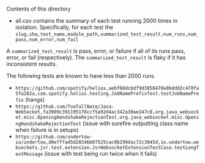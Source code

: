 Contents of this directory
- all.csv contains the summary of each test running 2000 times in isolation. Specifically, for each test the `slug,sha,test_name,module_path,summarized_test_result,num_runs,num_pass,num_error,num_fail`

A `summarized_test_result` is pass, error, or failure if all of its runs pass, error, or fail (respectively). The `summarized_test_result` is flaky if it has inconsistent results.

The following tests are known to have less than 2000 runs. 
- `https://github.com/spotify/helios,aebf68dcbdf9d3850478e8bddd2c478fa5fa282a,com.spotify.helios.testing.JobNamePrefixTest.testJobNamePrefix` (hangs)
- `https://github.com/TooTallNate/Java-WebSocket,fa3909c391195178ccf5a92d4ac342a30ae247c8,org.java_websocket.misc.OpeningHandshakeRejectionTest.org.java_websocket.misc.OpeningHandshakeRejectionTest` (issue with surefire outputting class name when failure is in setups)
- `https://github.com/undertow-io/undertow,d0efffad5d2034bb07525cac9b299dac72c3045d,io.undertow.websockets.jsr.test.extension.JsrWebsocketExtensionTestCase.testLongTextMessage` (issue with test being run twice when it fails)

